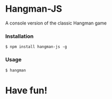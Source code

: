 # Hangman-JS
A console version of the classic Hangman game



### Installation
```
$ npm install hangman-js -g
```


### Usage
```
$ hangman
```

# Have fun!